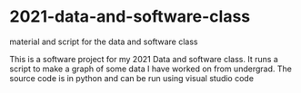 # 2021-data-and-software-class
material and script for the data and software class

This is a software project for my 2021 Data and software class. It runs a script to make a graph of some data I have worked on from undergrad. The source code is in python and can be run using visual studio code
